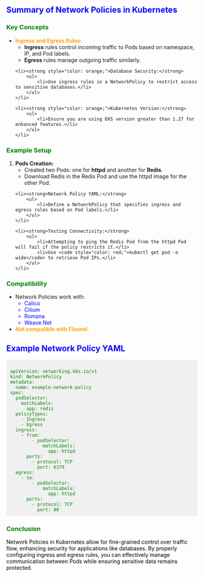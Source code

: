 <h2 style="color: blue;">Summary of Network Policies in Kubernetes</h2>

<h3 style="color: green;">Key Concepts</h3>
<ul>
    <li><strong style="color: orange;">Ingress and Egress Rules:</strong>
        <ul>
            <li><strong>Ingress</strong> rules control incoming traffic to Pods based on namespace, IP, and Pod labels.</li>
            <li><strong>Egress</strong> rules manage outgoing traffic similarly.</li>
        </ul>
    </li>

    <li><strong style="color: orange;">Database Security:</strong>
        <ul>
            <li>Use ingress rules in a NetworkPolicy to restrict access to sensitive databases.</li>
        </ul>
    </li>

    <li><strong style="color: orange;">Kubernetes Version:</strong>
        <ul>
            <li>Ensure you are using EKS version greater than 1.27 for enhanced features.</li>
        </ul>
    </li>
</ul>

<h3 style="color: green;">Example Setup</h3>
<ol>
    <li><strong>Pods Creation:</strong>
        <ul>
            <li>Created two Pods: one for <strong>httpd</strong> and another for <strong>Redis</strong>.</li>
            <li>Download Redis in the Redis Pod and use the httpd image for the other Pod.</li>
        </ul>
    </li>

    <li><strong>Network Policy YAML:</strong>
        <ul>
            <li>Define a NetworkPolicy that specifies ingress and egress rules based on Pod labels.</li>
        </ul>
    </li>

    <li><strong>Testing Connectivity:</strong>
        <ul>
            <li>Attempting to ping the Redis Pod from the httpd Pod will fail if the policy restricts it.</li>
            <li>Use <code style="color: red;">kubectl get pod -o wide</code> to retrieve Pod IPs.</li>
        </ul>
    </li>
</ol>

<h3 style="color: green;">Compatibility</h3>
<ul>
    <li>Network Policies work with:
        <ul style="color: blue;">
            <li>Calico</li>
            <li>Cilium</li>
            <li>Romana</li>
            <li>Weave Net</li>
        </ul>
    </li>
    <li><strong style="color: orange;">Not compatible with Flannel.</strong></li>
</ul>

<h2 style="color: blue;">Example Network Policy YAML</h2>

<pre style="background-color: #f0f0f0; padding: 10px;">
<code style="color: green;">
apiVersion: networking.k8s.io/v1
kind: NetworkPolicy
metadata:
  name: example-network-policy
spec:
  podSelector:
    matchLabels:
      app: redis
  policyTypes:
    - Ingress
    - Egress
  ingress:
    - from:
        - podSelector:
            matchLabels:
              app: httpd
      ports:
        - protocol: TCP
          port: 6379
  egress:
    - to:
        - podSelector:
            matchLabels:
              app: httpd
      ports:
        - protocol: TCP
          port: 80
</code></pre>

<h3 style="color: green;">Conclusion</h3>

<p style="color: black;">Network Policies in Kubernetes allow for fine-grained control over traffic flow, enhancing security for applications like databases. By properly configuring ingress and egress rules, you can effectively manage communication between Pods while ensuring sensitive data remains protected.</p>
